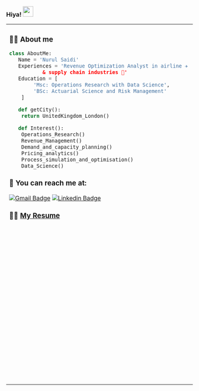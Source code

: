 ### Hiya! <img src="https://media.giphy.com/media/hvRJCLFzcasrR4ia7z/giphy.gif" width="28px" height="28px"> 
<!--
**nurulsaidi/nurulsaidi** is a ✨ _special_ ✨ repository because its `README.md` (this file) appears on your GitHub profile.

Here are some ideas to get you started:

- 🔭 I’m currently working on ...
- 🌱 I’m currently learning ...
- 👯 I’m looking to collaborate on ...
- 🤔 I’m looking for help with ...
- 💬 Ask me about ...
- 📫 How to reach me: ...
- 😄 Pronouns: ...
- ⚡ Fun fact: ...
-->

<table><tr><td valign="top" width="30%">
  
### 👩‍💻 About me

```python
class AboutMe:
   Name = 'Nurul Saidi'
   Experiences = 'Revenue Optimization Analyst in airline ✈️ 
	       & supply chain industries 🚚'
   Education = [
		'Msc: Operations Research with Data Science',
		'BSc: Actuarial Science and Risk Management'
	]

   def getCity():
	return UnitedKingdom_London()

   def Interest():
	Operations_Research()
	Revenue_Management()
	Demand_and_capacity_planning()
	Pricing_analytics()
	Process_simulation_and_optimisation()
	Data_Science()		
 ```
	
### 📧 You can reach me at: 
[![Gmail Badge](https://img.shields.io/badge/-nurul.nsaidi@gmail.com-c14438?style=flat-square&logo=Gmail&logoColor=white&link=mailto:nurul.nsaidi@gmail.com)](mailto:nurul.nsaidi@gmail.com) 
[![Linkedin Badge](https://img.shields.io/badge/-nurulsaidi-blue?style=flat-square&logo=Linkedin&logoColor=white&link=https://www.linkedin.com/in/nurulsaidi)](https://www.linkedin.com/in/nurulsaidi/)
### 👩‍💼 [My Resume](https://drive.google.com/file/d/1GtmZUMImNFNLU7EHzZCvb8OR6TdCUEAf/view?usp=sharing)

</td><td valign="top" width="70%">
	
### 🖥️ Tech Stack 
#### ⌨️ Languages
![Python](https://img.shields.io/badge/python-3670A0?style=flat-square&logo=python&logoColor=ffdd54) ![R](https://img.shields.io/badge/r-%23276DC3.svg?style=flat-square&logo=r&logoColor=white)
#### ⌨️ Data Science
![NumPy](https://img.shields.io/badge/numpy-%23013243.svg?style=flat-square&logo=numpy&logoColor=white) ![Pandas](https://img.shields.io/badge/pandas-%23150458.svg?style=flat-square&logo=pandas&logoColor=white) ![scikit-learn](https://img.shields.io/badge/scikit--learn-%23F7931E.svg?style=flat-square&logo=scikit-learn&logoColor=white)
#### 💾 Database Management
![Postgres](https://img.shields.io/badge/postgres-%23316192.svg?style=flat-square&logo=postgresql&logoColor=white) ![MicrosoftSQLServer](https://img.shields.io/badge/Microsoft%20SQL%20Sever-CC2927?style=flat-square&logo=microsoft%20sql%20server&logoColor=white)
#### 📈 Data Visualization
![Power Bi](https://img.shields.io/badge/power_bi-F2C811?style=flat-square&logo=powerbi&logoColor=black) [![Tableau](https://img.shields.io/badge/Tableau-E97627?style=flat-square&logo=tableau&logoColor=white&link=https://public.tableau.com/app/profile/nurulsaidi)](https://public.tableau.com/app/profile/nurulsaidi) ![Looker](https://img.shields.io/badge/Looker-4285F4?style=flat-square&logo=looker&logoColor=white)
	
#### ☁️ Cloud Platforms
![AWS](https://img.shields.io/badge/AWS-%23FF9900.svg?style=flat-square&logo=amazon-aws&logoColor=white) ![Azure](https://img.shields.io/badge/azure-%230072C6.svg?style=flat-square&logo=microsoftazure&logoColor=white)
	
#### 🖱️ IDE / Editor
![Jupyter](https://img.shields.io/badge/Jupyter%20Notebook-F37626?style=flat-square&logo=jupyter&logoColor=white) ![Visual Studio Code](https://img.shields.io/badge/VSCode-0078d7.svg?style=flat-square&logo=visual-studio-code&logoColor=white) ![Atom](https://img.shields.io/badge/Atom-%2366595C.svg?style=flat-square&logo=atom&logoColor=white)
	
#### 📁	Version control
![Git](https://img.shields.io/badge/git-%23F05033.svg?style=flat-square&logo=git&logoColor=white) ![GitHub](https://img.shields.io/badge/github-%23121011.svg?style=flat-square&logo=github&logoColor=white)

#### 📊 Stats

[![Top Langs](https://github-readme-stats.vercel.app/api/top-langs/?username=nurulsaidi&langs_count=8&layout=compact&theme=buefy&hide=jupyter%20notebook)](#)

</td></tr></table>
